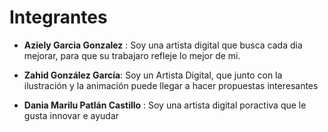 
# Integrantes

- **Aziely Garcia Gonzalez** : Soy una artista digital que busca cada dia mejorar, para que su trabajaro refleje lo mejor de mi.

- **Zahid González García**: Soy un Artista Digital, que junto con la ilustración y la animación puede llegar a hacer propuestas interesantes

- **Dania Marilu Patlán Castillo** : Soy una artista digital poractiva que le gusta innovar e ayudar